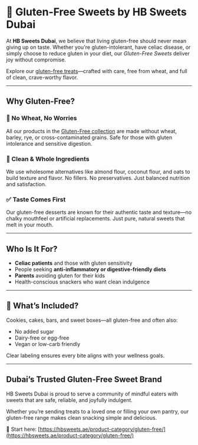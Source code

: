 # 🌾 Gluten-Free Sweets by HB Sweets Dubai

At **HB Sweets Dubai**, we believe that living gluten-free should never mean giving up on taste. Whether you're gluten-intolerant, have celiac disease, or simply choose to reduce gluten in your diet, our *Gluten-Free Sweets* deliver joy without compromise.

Explore our [gluten-free treats](https://hbsweets.ae/product-category/gluten-free/)—crafted with care, free from wheat, and full of clean, crave-worthy flavor.

---

## Why Gluten-Free?

### 🚫 No Wheat, No Worries  
All our products in the [Gluten-Free collection](https://hbsweets.ae/product-category/gluten-free/) are made without wheat, barley, rye, or cross-contaminated grains. Safe for those with gluten intolerance and sensitive digestion.

### 🌱 Clean & Whole Ingredients  
We use wholesome alternatives like almond flour, coconut flour, and oats to build texture and flavor. No fillers. No preservatives. Just balanced nutrition and satisfaction.

### ✅ Taste Comes First  
Our gluten-free desserts are known for their authentic taste and texture—no chalky mouthfeel or artificial replacements. Just pure, natural sweets that melt in your mouth.

---

## Who Is It For?

- **Celiac patients** and those with gluten sensitivity  
- People seeking **anti-inflammatory or digestive-friendly diets**  
- **Parents** avoiding gluten for their kids  
- Health-conscious snackers who want clean indulgence

---

## 🍪 What’s Included?

Cookies, cakes, bars, and sweet boxes—all gluten-free and often also:
- No added sugar  
- Dairy-free or egg-free  
- Vegan or low-carb friendly

Clear labeling ensures every bite aligns with your wellness goals.

---

## Dubai’s Trusted Gluten-Free Sweet Brand

HB Sweets Dubai is proud to serve a community of mindful eaters with sweets that are safe, reliable, and joyfully indulgent.

Whether you’re sending treats to a loved one or filling your own pantry, our gluten-free range makes clean snacking simple and delicious.

🛒 Start here: [https://hbsweets.ae/product-category/gluten-free/](https://hbsweets.ae/product-category/gluten-free/)
